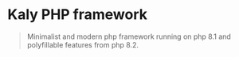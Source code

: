 # Kaly PHP framework

> Minimalist and modern php framework running on php 8.1 and polyfillable features from php 8.2.

